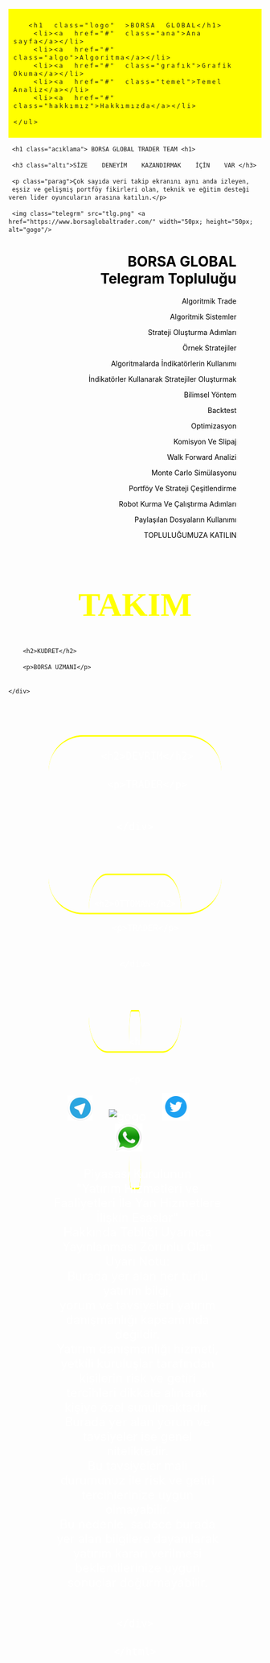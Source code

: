 <DOCTYPE html>
<meta charset0"utf-8>
<html>
  <head>
      <title>BORSA GLOBAL</title>
      <link href="https://fonts.googleapis.com/icon?family=Material+Icons"
      rel="stylesheet">
 <style>
 
   body{margin:0;}
   
  .sayfa
{ 
   background-image:url(arka.png);
   background-size:100% 100%;
   background-repeat:no-repeat;
   
} 
  
ul>li>a
{
    writing-mode:horizontal-tb;
	text-decoration:none;
}
ul>li
{
    list-style-type:none; 
	display:inline; 
	font-size:18px;
	border-right:1px solid black;
	padding-right:5px;
}
.logo
{
    display:inline; 
	background:yellow; 
	margin-right:11%;
	font-size:34px;
	cursor:pointer;
	font-family:Perpetua;
	border:5px ridge blue;
	border-radius:30px;
	padding:1px 30px;
	position:relative;
    animation-name:logo;
    animation-duration:30s;
    animation-iteration-count:infinite;
}
@keyframes logo
{
    10% {left:0; top:0;}
    50% {left:150; top:0px;}
    100% {left:0; top:0;}
}
ul
{
    background:yellow; 
	padding:10px; 
	letter-spacing:3px;
	word-spacing:10px;
}
.ana:hover
{
    color:red;
}
.acıklama{font-size:44px; text-align:center;}
.altı{font-size:24px; text-align:center; }

.parag{text-align:center; }

.gorsel{width:100%;}




.telegrm{ padding:20px;}

.telegrm{
   position:relative;
   animation-name:telegrm;
   animation-duration:6s;
   animation-iteration-count:infinite;
}

@keyframes telegrm{
 5%  {left:0;  top:0; }
 52% {left:1170px; top:0; }
 100% {left:0; top:0; } 
}

.kutucuk
{
    display:flex;
	padding:20px;
	
}

.kutu1
{
   border-radius:20%;
   height:350px;
   font-size:24px;
   text-align:center;
   margin:80px;
   color:white;
   border-bottom:3px solid yellow;
   border-top:3px solid yellow;
   background-image:url(kudret.png);
   background-size:100% 350px;
   background-repeat:no-repeat;

}
.kutu1:hover
{
    box-shadow:0 2px 0 3px; color:yellow;
}
.kutu2
{
   border-radius:20%;
   height:350px;
   font-size:24px;
   text-align:center;
   margin:80px;
   color:white;
   border-bottom:3px solid yellow;
   border-top:3px solid yellow;
   background-image:url(yoldas.png);
   background-size:100% 350px;
   background-repeat:no-repeat;

}
.kutu2:hover
{
    box-shadow:0 2px 0 3px; color:yellow;
}
.kutu3
{
   border-radius:20%;
   height:350px;
   font-size:20px;
   text-align:center;
   margin:80px;
   color:white;
   border-bottom:3px solid yellow;
   border-top:3px solid yellow;
   background-image:url(devrım.png);
   background-size:100% 350px;
   background-repeat:no-repeat;

}
.kutu3:hover
{
    box-shadow:0 2px 0 3px; color:yellow;
}
.kutu4
{
   border-radius:20%;
   height:350px;
   font-size:22px;
   text-align:center;
   margin:80px;
   color:white;
   border-bottom:3px solid yellow;
   border-top:3px solid yellow;
   background-image:url(ottoman.png);
   background-size:100% 350px;
   background-repeat:no-repeat;

}
.kutu4:hover
{
    box-shadow:0 2px 0 3px; color:yellow;
}
.takım{color:yellow; font-size:66px; text-align:center; font-family:perpetua;}
.tanıtım
{
  color:black; 
  text-align:right; 
  padding-right:50px;
  background-image:url(robot.png);
  background-size:65% 500px;
  background-repeat:no-repeat;
}
.uyarı
{
  color:white;
  margin-left:10px;
}
.telegrmm{margin-right:25px;}
.telegrmmm{margin-right:25px;}
.telegrmmmm{margin-right:25px;}
.telegrmmmmm{margin-right:25px;}

.son
{
   background-image:url(cımen.png);
   background-size:100% 300px;
   background-repeat:no-repeat;
}
   </style>
  </head>
 <body class="sayfa">
  <div id="baslık">
   <ul class="menuu">

	  <h1 class="logo" >BORSA GLOBAL</h1>
	  <li><a href="#" class="ana">Ana sayfa</a></li>
	  <li><a href="#" class="algo">Algoritma</a></li>
	  <li><a href="#" class="grafık">Grafik Okuma</a></li>
	  <li><a href="#" class="temel">Temel Analiz</a></li>
	  <li><a href="#" class="hakkımız">Hakkımızda</a></li>

    </ul>
   </div>
<div class="acılıs">
     
	 <h1 class="acıklama"> BORSA GLOBAL TRADER TEAM <h1>
     
	 <h3 class="altı">SİZE    DENEYİM    KAZANDIRMAK    İÇİN    VAR </h3>
     
	 <p class="parag">Çok sayıda veri takip ekranını aynı anda izleyen, 
     eşsiz ve gelişmiş portföy fikirleri olan, teknik ve eğitim desteği veren lider oyuncuların arasına katılın.</p>
     
	 <img class="telegrm" src="tlg.png" <a href="https://www.borsaglobaltrader.com/" width="50px; height="50px; alt="gogo"/>


  </div>
<div class="tanıtım">
<h1 class="borsa">
BORSA GLOBAL<br>
Telegram Topluluğu</h1> 

<p>Algoritmik Trade<br>

Algoritmik Sistemler<br>

Strateji Oluşturma Adımları<br>

Örnek Stratejiler<br>

Algoritmalarda İndikatörlerin Kullanımı <br>

İndikatörler Kullanarak Stratejiler Oluşturmak<br>

Bilimsel Yöntem<br>

Backtest<br>

Optimizasyon<br>

Komisyon Ve Slipaj<br>

Walk Forward Analizi<br>

Monte Carlo Simülasyonu<br>

Portföy Ve Strateji Çeşitlendirme<br>

Robot Kurma Ve Çalıştırma Adımları<br>

Paylaşılan Dosyaların Kullanımı<br>

TOPLULUĞUMUZA KATILIN</p>
 
</div>
 <h1 class="takım">TAKIM</h1>
<div class="kutucuk">
  
  <div class="kutu1">
        
		<h2>KUDRET</h2>
		
		<p>BORSA UZMANI</p>
		
	
	</div>
<div class="kutu2">
        
		<h2>DEVRİM</h2>
		
		<p>TRADER</p>
		
	
	</div>
<div class="kutu3">
        
		<h2>OTTOMAN</h2>
		
		<p>TRADER</p>
		
	
	</div>
<div class="kutu4">
        
		<h2>YOLDAŞ</h2>
		
		<p>TEKNİKER</p>
		
	
   </div>
  </div>
  
<div class="son">
   <img class="telegrmm" src="tlg.png" <a href="https://www.borsaglobaltrader.com/" width="50px; height="50px; alt="gogo"/>
   <img class="telegrmmm" src="ınsss.png" <a href="https://www.borsaglobaltrader.com/" width="50px; height="50px; alt="gogo"/>
   <img class="telegrmmmm" src="twt.png" <a href="https://www.borsaglobaltrader.com/" width="55px; height="55px; alt="gogo"/>
   <img class="telegrmmmmm" src="whtsap.png" <a href="https://www.borsaglobaltrader.com/" width="55px; height="55px; alt="gogo"/>
   <p class="uyarı">Piyasası Kurulunun <br>
   "Yatırım Hizmetleri ve Faaliyetleri İle Yan Hizmetlere İlişkin Esaslar"<br>
   Hakkında Tebliği Uyarınca Yayınlanması Zorunlu Olan Uyarı Notu: <br>
   Burada yer alan her türlü yatırım bilgi,<br>
   yorum ve tavsiyeleri yatırım danışmanlığı kapsamında değildir.<br>
   Yatırım danışmanlığı hizmeti, <br>
   yetkili kuruluşlar tarafından kişilerin risk ve getiri tercihleri dikkate alınarak kişiye özel sunulmaktadır. <br>
   Burada yer alan yorum ve tavsiyeler ise genel niteliktedir.<br>
   Bu tavsiyeler mali durumunuz ile risk ve getiri tercihlerinize uygun olmayabilir. <br>
   Bu nedenle, sadece burada yer alan bilgilere dayanılarak yatırım kararı verilmesi beklentilerinize uygun sonuçlar doğurmayabilir.</p>
  
									  </div>
									  </html>
